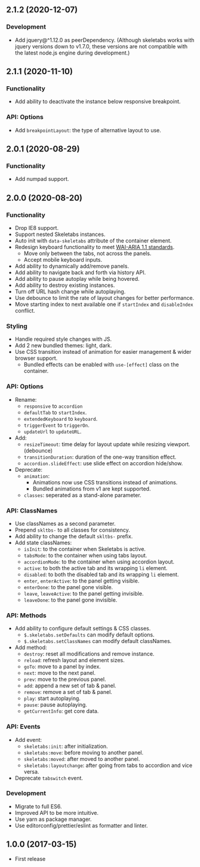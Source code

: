 ## 2.1.2 (2020-12-07)

### Development

- Add jquery@^1.12.0 as peerDependency. (Although skeletabs works with jquery versions down to v1.7.0, these versions are not compatible with the latest node.js engine during development.)

## 2.1.1 (2020-11-10)

### Functionality

- Add ability to deactivate the instance below responsive breakpoint.

### API: Options

- Add `breakpointLayout`: the type of alternative layout to use.

## 2.0.1 (2020-08-29)

### Functionality

- Add numpad support.

## 2.0.0 (2020-08-20)

### Functionality

- Drop IE8 support.
- Support nested Skeletabs instances.
- Auto init with `data-skeletabs` attribute of the container element.
- Redesign keyboard functionality to meet [WAI-ARIA 1.1 standards](https://www.w3.org/TR/wai-aria-practices-1.1/examples/tabs/tabs-1/tabs.html).
  - Move only between the tabs, not across the panels.
  - Accept mobile keyboard inputs.
- Add ability to dynamically add/remove panels.
- Add ability to navigate back and forth via history API.
- Add ability to pause autoplay while being hovered.
- Add ability to destroy existing instances.
- Turn off URL hash change while autoplaying.
- Use debounce to limit the rate of layout changes for better performance.
- Move starting index to next available one if `startIndex` and `disableIndex` conflict.

### Styling

- Handle required style changes with JS.
- Add 2 new bundled themes: light, dark.
- Use CSS transition instead of animation for easier management &amp; wider browser support.
  - Bundled effects can be enabled with `use-[effect]` class on the container.

### API: Options

- Rename:
  - `responsive` to `accordion`
  - `defaultTab` to `startIndex`.
  - `extendedKeyboard` to `keyboard`.
  - `triggerEvent` to `triggerOn`.
  - `updateUrl` to `updateURL`.
- Add:
  - `resizeTimeout`: time delay for layout update while resizing viewport. (debounce)
  - `transitionDuration`: duration of the one-way transition effect.
  - `accordion.slideEffect`: use slide effect on accordion hide/show.
- Deprecate:
  - `animation`:
    - Animations now use CSS transitions instead of animations.
    - Bundled animations from v1 are kept supported.
  - `classes`: seperated as a stand-alone parameter.

### API: ClassNames

- Use classNames as a second parameter.
- Prepend `skltbs-` to all classes for consistency.
- Add ability to change the default `skltbs-` prefix.
- Add state classNames:
  - `isInit`: to the container when Skeletabs is active.
  - `tabsMode`: to the container when using tabs layout.
  - `accordionMode`: to the container when using accordion layout.
  - `active`: to both the active tab and its wrapping `li` element.
  - `disabled`: to both the disabled tab and its wrapping `li` element.
  - `enter`, `enterActive`: to the panel getting visible.
  - `enterDone`: to the panel gone visible.
  - `leave`, `leaveActive`: to the panel getting invisible.
  - `leaveDone`: to the panel gone invisible.

### API: Methods

- Add ability to configure default settings & CSS classes.
  - `$.skeletabs.setDefaults` can modify default options.
  - `$.skeletabs.setClassNames` can modify default classNames.
- Add method:
  - `destroy`: reset all modifications and remove instance.
  - `reload`: refresh layout and element sizes.
  - `goTo`: move to a panel by index.
  - `next`: move to the next panel.
  - `prev`: move to the previous panel.
  - `add`: append a new set of tab &amp; panel.
  - `remove`: remove a set of tab &amp; panel.
  - `play`: start autoplaying.
  - `pause`: pause autoplaying.
  - `getCurrentInfo`: get core data.

### API: Events

- Add event:
  - `skeletabs:init`: after initialization.
  - `skeletabs:move`: before moving to another panel.
  - `skeletabs:moved`: after moved to another panel.
  - `skeletabs:layoutchange`: after going from tabs to accordion and vice versa.
- Deprecate `tabswitch` event.

### Development

- Migrate to full ES6.
- Improved API to be more intuitive.
- Use yarn as package manager.
- Use editorconfig/prettier/eslint as formatter and linter.

## 1.0.0 (2017-03-15)

- First release

